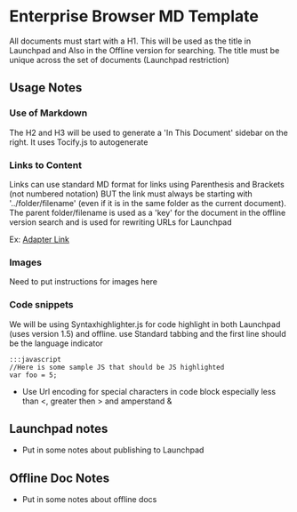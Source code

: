 # Enterprise Browser MD Template
All documents must start with a H1. This will be used as the title in Launchpad and Also in the Offline version for searching. The title must be unique across the set of documents (Launchpad restriction)

## Usage Notes

### Use of Markdown
The H2 and H3 will be used to generate a 'In This Document' sidebar on the right. It uses Tocify.js to autogenerate 

### Links to Content
Links can use standard MD format for links using Parenthesis and Brackets (not numbered notation) BUT the link must always be starting with '../folder/filename' (even if it is in the same folder as the current document). The parent folder/filename is used as a 'key' for the document in the offline version search and is used for rewriting URLs for Launchpad

Ex:
[Adapter Link](../api/Adapter)



### Images
Need to put instructions for images here

### Code snippets
We will be using Syntaxhighlighter.js for code highlight in both Launchpad (uses version 1.5) and offline. use Standard tabbing and the first line should be the language indicator

	:::javascript
	//Here is some sample JS that should be JS highlighted
	var foo = 5;

* Use Url encoding for special characters in code block especially less than &lt;, greater then &gt; and amperstand &amp;

## Launchpad notes

* Put in some notes about publishing to Launchpad

## Offline Doc Notes

* Put in some notes about offline docs


